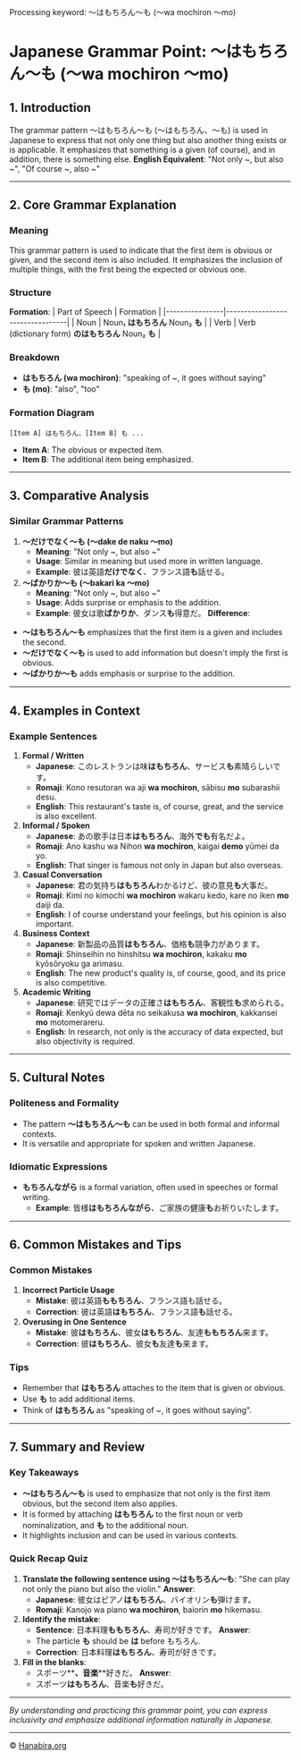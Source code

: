 Processing keyword: ～はもちろん～も (〜wa mochiron 〜mo)
# Japanese Grammar Point: ～はもちろん～も (〜wa mochiron 〜mo)

## 1. Introduction
The grammar pattern ～はもちろん～も (～はもちろん、～も) is used in Japanese to express that not only one thing but also another thing exists or is applicable. It emphasizes that something is a given (of course), and in addition, there is something else.
**English Equivalent**: "Not only ~, but also ~", "Of course ~, also ~"

---
## 2. Core Grammar Explanation
### Meaning
This grammar pattern is used to indicate that the first item is obvious or given, and the second item is also included. It emphasizes the inclusion of multiple things, with the first being the expected or obvious one.
### Structure
**Formation**:
| Part of Speech | Formation                       |
|----------------|---------------------------------|
| Noun           | Noun₁ **はもちろん** Noun₂ **も** |
| Verb           | Verb (dictionary form) **のはもちろん** Noun₂ **も** |
### Breakdown
- **はもちろん (wa mochiron)**: "speaking of ~, it goes without saying"
- **も (mo)**: "also", "too"
### Formation Diagram
```
[Item A] はもちろん、[Item B] も ...
```
- **Item A**: The obvious or expected item.
- **Item B**: The additional item being emphasized.
---
## 3. Comparative Analysis
### Similar Grammar Patterns
1. **～だけでなく～も (～dake de naku ～mo)**
   - **Meaning**: "Not only ~, but also ~"
   - **Usage**: Similar in meaning but used more in written language.
   - **Example**: 彼は英語**だけでなく**、フランス語**も**話せる。
2. **～ばかりか～も (～bakari ka ～mo)**
   - **Meaning**: "Not only ~, but also ~"
   - **Usage**: Adds surprise or emphasis to the addition.
   - **Example**: 彼女は歌**ばかりか**、ダンス**も**得意だ。
**Difference**:
- **～はもちろん～も** emphasizes that the first item is a given and includes the second.
- **～だけでなく～も** is used to add information but doesn't imply the first is obvious.
- **～ばかりか～も** adds emphasis or surprise to the addition.
---
## 4. Examples in Context
### Example Sentences
1. **Formal / Written**
   - **Japanese**: このレストランは味**はもちろん**、サービス**も**素晴らしいです。
   - **Romaji**: Kono resutoran wa aji **wa mochiron**, sābisu **mo** subarashii desu.
   - **English**: This restaurant's taste is, of course, great, and the service is also excellent.
2. **Informal / Spoken**
   - **Japanese**: あの歌手は日本**はもちろん**、海外**でも**有名だよ。
   - **Romaji**: Ano kashu wa Nihon **wa mochiron**, kaigai **demo** yūmei da yo.
   - **English**: That singer is famous not only in Japan but also overseas.
3. **Casual Conversation**
   - **Japanese**: 君の気持ち**はもちろん**わかるけど、彼の意見**も**大事だ。
   - **Romaji**: Kimi no kimochi **wa mochiron** wakaru kedo, kare no iken **mo** daiji da.
   - **English**: I of course understand your feelings, but his opinion is also important.
4. **Business Context**
   - **Japanese**: 新製品の品質**はもちろん**、価格**も**競争力があります。
   - **Romaji**: Shinseihin no hinshitsu **wa mochiron**, kakaku **mo** kyōsōryoku ga arimasu.
   - **English**: The new product's quality is, of course, good, and its price is also competitive.
5. **Academic Writing**
   - **Japanese**: 研究ではデータの正確さ**はもちろん**、客観性**も**求められる。
   - **Romaji**: Kenkyū dewa dēta no seikakusa **wa mochiron**, kakkansei **mo** motomerareru.
   - **English**: In research, not only is the accuracy of data expected, but also objectivity is required.
---
## 5. Cultural Notes
### Politeness and Formality
- The pattern **～はもちろん～も** can be used in both formal and informal contexts.
- It is versatile and appropriate for spoken and written Japanese.
  
### Idiomatic Expressions
- **もちろんながら** is a formal variation, often used in speeches or formal writing.
  - **Example**: 皆様**はもちろんながら**、ご家族の健康**も**お祈りいたします。
---
## 6. Common Mistakes and Tips
### Common Mistakes
1. **Incorrect Particle Usage**
   - **Mistake**: 彼は英語**ももちろん**、フランス語も話せる。
   - **Correction**: 彼は英語**はもちろん**、フランス語**も**話せる。
2. **Overusing in One Sentence**
   - **Mistake**: 彼**はもちろん**、彼女**はもちろん**、友達**ももちろん**来ます。
   - **Correction**: 彼**はもちろん**、彼女**も**友達**も**来ます。
### Tips
- Remember that **はもちろん** attaches to the item that is given or obvious.
- Use **も** to add additional items.
- Think of **はもちろん** as "speaking of ~, it goes without saying".
---
## 7. Summary and Review
### Key Takeaways
- **～はもちろん～も** is used to emphasize that not only is the first item obvious, but the second item also applies.
- It is formed by attaching **はもちろん** to the first noun or verb nominalization, and **も** to the additional noun.
- It highlights inclusion and can be used in various contexts.
### Quick Recap Quiz
1. **Translate the following sentence using ～はもちろん～も**:
   "She can play not only the piano but also the violin."
   **Answer**:
   - **Japanese**: 彼女はピアノ**はもちろん**、バイオリン**も**弾けます。
   - **Romaji**: Kanojo wa piano **wa mochiron**, baiorin **mo** hikemasu.
2. **Identify the mistake**:
   - **Sentence**: 日本料理**ももちろん**、寿司が好きです。
   **Answer**:
   - The particle **も** should be **は** before もちろん.
   - **Correction**: 日本料理**はもちろん**、寿司が好きです。
3. **Fill in the blanks**:
   - スポーツ**____**、音楽**____**好きだ。
   **Answer**:
   - スポーツ**はもちろん**、音楽**も**好きだ。
---
*By understanding and practicing this grammar point, you can express inclusivity and emphasize additional information naturally in Japanese.*


---

© [Hanabira.org](https://hanabira.org)
